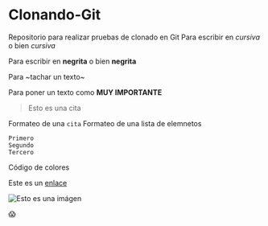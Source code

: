 # Clonando-Git
Repositorio para realizar pruebas de clonado en Git
Para escribir en *cursiva* o bien _cursiva_

Para escribir en **negrita** o bien __negrita__

Para ~tachar un texto~

Para poner un texto como **MUY IMPORTANTE**

>Esto es una cita

Formateo de una `cita`
Formateo de una lista de elemnetos
```
Primero 
Segundo
Tercero
```
Código de colores

Este es un [enlace](https://www3.animeflv.net/)

![Esto es una imágen](https://static.wikia.nocookie.net/doblaje/images/8/8d/One_Piece.png/revision/latest?cb=20190727212440&path-prefix=es)

 :scream:
